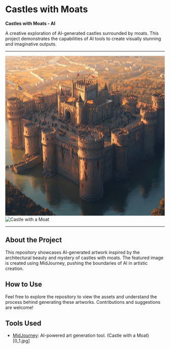 # Castles with Moats
**Castles with Moats - AI**

A creative exploration of AI-generated castles surrounded by moats. This project demonstrates the capabilities of AI tools to create visually stunning and imaginative outputs.

---

![Castle with a Moat](./0_1.jpg)
![Castle with a Moat](https://www.midjourney.com/jobs/f859ef83-bd7a-4cc3-bcae-f4d36587529f?index=0)

---

## About the Project
This repository showcases AI-generated artwork inspired by the architectural beauty and mystery of castles with moats. The featured image is created using MidJourney, pushing the boundaries of AI in artistic creation.

## How to Use
Feel free to explore the repository to view the assets and understand the process behind generating these artworks. Contributions and suggestions are welcome!

## Tools Used
- [MidJourney](https://www.midjourney.com/): AI-powered art generation tool.
(Castle with a Moat) [0_1.jpg]

